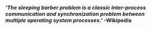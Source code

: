 ### *'The sleeping barber problem is a classic inter-process communication and synchronization problem between multiple operating system processes.'* -Wikipedia
